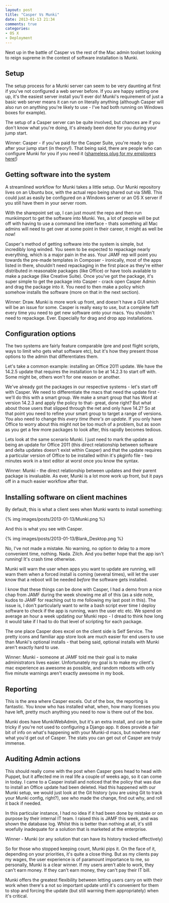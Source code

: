```yaml
---
layout: post
title: "Casper Vs Munki"
date: 2013-01-13 21:34
comments: true
categories: 
- OS X
- Deployment
---
```

Next up in the battle of Casper vs the rest of the Mac admin toolset looking to reign supreme in the contest of software installation is Munki.

## Setup
The setup process for a Munki server can seem to be very daunting at first if you've not configured a web server before. If you are happy setting one up, it's the easiest server install you'll ever do! Munki's requirement of just a basic web server means it can run on literally anything (although Casper will also run on anything you're likely to use - I've had both running on Windows boxes for example).

The setup of a Casper server can be quite involved, but chances are if you don't know what you're doing, it's already been done for you during your jump start.

Winner: Casper - if you've paid for the Casper Suite, you're ready to go after your jump start (in theory!). That being said, there are people who can configure Munki for you if you need it ([shameless plug for my employers here!](http://pebbleit.com))

## Getting software into the system
A streamlined workflow for Munki takes a little setup. Our Munki repository lives on an Ubuntu box, with the actual repo being shared out via SMB. This could just as easily be configured on a Windows server or an OS X server if you still have them in your server room.

With the sharepoint set up, I can just mount the repo and then run munkiimport to get the software into Munki. Yes, a lot of people will be put off with having to use a command line interface - thats something all Mac admins will need to get over at some point in their career, it might as well be now!

Casper's method of getting software into the system is simple, but incredibly long winded. You seem to be expected to repackage nearly everything, which is a major pain in the ass. Your JAMF rep will point you towards the pre-made templates in Composer - ironically, most of the apps listed in there, shouldn't need repackaging in the first place as they're either distributed in reasonable packages (like Office) or have tools available to make a package (like Creative Suite).  Once you've got the package, it's super simple to get the package into Casper - crack open Casper Admin and drag the package into it. You need to then make a policy which somehow installs the software (more on that in the next section).

Winner: Draw. Munki is more work up front, and doesn't have a GUI which will be an issue for some. Casper is really easy to use, but a complete faff every time you need to get new software onto your macs. You shouldn't need to repackage. Ever. Especially for drag and drop app installations.

## Configuration options
The two systems are fairly feature comparable (pre and post flight scripts, ways to limit who gets what software etc), but it's how they present those options to the admin that differentiates them.

Let's take a common example: installing an Office 2011 update. We have the 14.2.5 update that requires the installation to be at 14.2.3 to start off with. 
Some might be, others won't for one reason or another.

We've already got the packages in our respective systems - let's start off with Casper. We need to differentiate the macs that need the update first - we'll do this with a smart group. We make a smart group that has Word at version 14.2.3 and apply the policy to that- great, done right? But what about those users that slipped through the net and only have 14.2?  So at that point you need to refine your smart group to target a range of versions. You also need to change this _every time there's an update_. If you only have Office to worry about this might not be too much of a problem, but as soon as you get a few more packages to look after, this rapidly becomes tedious.

Lets look at the same scenario Munki. I just need to mark the update as being an update for Office 2011 (this direct relationship between software and delta updates doesn't exist within Casper) and that the update requires a particular version of Office to be installed within it's pkginfo file - two minutes work in a text editor at worst once you know the syntax.

Winner: Munki - the direct relationship between updates and their parent package is invaluable. As ever, Munki is a lot more work up front, but it pays off in a much easier workflow after that.

## Installing software on client machines

By default, this is what a client sees when Munki wants to install something:

{% img images/posts/2013-01-13/Munki.png %}

And this is what you see with Casper. 

{% img images/posts/2013-01-13/Blank_Desktop.png %}

No, I've not made a mistake. No warning, no option to delay to a more convenient time, nothing. Nada. Zilch. And you better hope that the app isn't running! It's crash time otherwise. 

Munki will warn the user when apps you want to update are running, will warn them when a forced install is coming (several times), will let the user know that a reboot will be needed _before_ the software gets installed. 

I know that these things can be done with Casper, I had a demo from a nice chap from JAMF during the week showing me all of this (as a side note, kudos to JAMF for reaching out to me following my last post in this). The issue is, I don't particularly want to write a bash script ever time I deploy software to check if the app is running, warn the user etc etc. We spend on average an hour a week updating our Munki repo - I dread to think how long it would take if I had to do that level of scripting for each package.

The one place Casper does excel on the client side is Self Service. The pretty icons and familiar app store look are much easier for end users to use than Munki's optional installs - that being said, optional installs with Munki aren't exactly hard to use.

Winner: Munki - someone at JAMF told me their goal is to make administrators lives easier. Unfortunately my goal is to make my client's mac experience as awesome as possible, and random reboots with only five minute warnings aren't exactly awesome in my book.

## Reporting
This is the area where Casper excels. Out of the box, the reporting is fantastic. You know who has installed what, when, how many licenses you have left, pretty much anything you need to now is there out of the box.

Munki does have MunkiWebAdmin, but it's an extra install, and can be quite tricky if you're not used to configuring a Django app. It does provide a fair bit of info on what's happening with your Munki-d macs, but nowhere near what you'd get out of Casper. The stats you can get out of Casper are truly immense.

## Auditing Admin actions
This should really come with the post when Casper goes head to head with Puppet, but it affected me in real life a couple of weeks ago, so it can come in today. I came to a Casper install and noticed that the policy that was due to install an Office update had been deleted. Had this happened with our Munki setup, we would just look at the Git history (you are using Git to track your Munki config, right?), see who made the change, find out why, and roll it back if needed.

In this particular instance, I had no idea if it had been done by mistake or on purpose by their internal IT team. I raised this is JAMF this week, and was shown the database log. Whilst this is better than nothing at all, it's still woefully inadequate for a solution that is marketed at the enterprise.

Winner - Munki (or any solution that can have its history tracked effectively)

So for those who stopped keeping count, Munki pips it. On the face of it, depending on your priorities, it's quite a close thing. But as my clients pay my wages, the user experience is of paramount importance to me, so personally, Munki is a clear winner. If my users aren't able to work, they can't earn money. If they can't earn money, they can't pay their IT bill. 

Munki offers the greatest flexibility between letting users carry on with their work when there's a not so important update until it's convenient for them to stop and forcing the update (but still warning them appropriately) when it's critical.